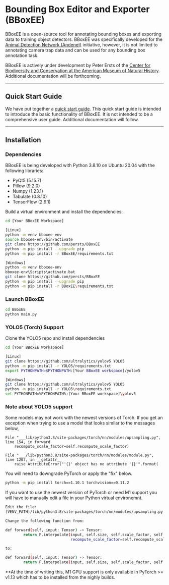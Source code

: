 # Bounding Box Editor and Exporter (BBoxEE)

BBoxEE is a open-source tool for annotating bounding boxes and exporting data to training object detectors. BBoxEE was specifically developed for the [Animal Detection Network (Andenet)](http://biodiversityinformatics.amnh.org/ml4conservation/animal-detection-network/) initiative, however, it is not limited to annotating camera trap data and can be used for any bounding box annotation task.

BBoxEE is actively under development by Peter Ersts of the [Center for Biodiversity and Conservation at the American Museum of Natural History](https://www.amnh.org/our-research/center-for-biodiversity-conservation). Additional documentation will be forthcoming.

------
## Quick Start Guide
We have put together a [quick start guide](https://github.com/persts/BBoxEE/blob/master/doc/Quick%20Start%20Guide.pdf). This quick start guide is intended to introduce the basic functionality of BBoxEE. It is not intended to be a comprehensive user guide. Additional documentation will follow.

------
## Installation

### Dependencies
BBoxEE is being developed with Python 3.8.10 on Ubuntu 20.04 with the following libraries:

* PyQt5 (5.15.7)
* Pillow (9.2.0)
* Numpy (1.23.1)
* Tabulate (0.8.10)
* TensorFlow (2.9.1)

Build a virtual environment and install the dependencies:
```bash
cd [Your BBoxEE Workspace]

[Linux]
python -m venv bboxee-env
source bboxee-env/bin/activate
git clone https://github.com/persts/BBoxEE
python -m pip install --upgrade pip
python -m pip install -r BBoxEE/requirements.txt

[Windows]
python -m venv bboxee-env
bboxee-env\Scripts\activate.bat
git clone https://github.com/persts/BBoxEE
python -m pip install --upgrade pip
python -m pip install -r BBoxEE\requirements.txt
```

### Launch BBoxEE
```bash
cd BBoxEE
python main.py
```
### YOLO5 (Torch) Support
Clone the YOLO5 repo and install dependencies
```bash
cd [Your BBoxEE Workspace]

[Linux]
git clone https://github.com/ultralytics/yolov5 YOLO5
python -m pip install -r YOLO5/requirements.txt
export PYTHONPATH=$PYTHONPATH:[Your BBoxEE workspace]/yolov5

[Windows]
git clone https://github.com/ultralytics/yolov5 YOLO5
python -m pip install -r YOLO5\requirements.txt
set PYTHONPATH=%PYTHONPATH%:[Your BBoxEE workspace]\yolov5
```
### Note about YOLO5 support
Some models may not work with the newest versions of Torch. If you get an exception when trying to use a model that looks similar to the messages below, 

```code
File "___lib/python3.8/site-packages/torch/nn/modules/upsampling.py", line 154, in forward
    recompute_scale_factor=self.recompute_scale_factor)

File "___/lib/python3.8/site-packages/torch/nn/modules/module.py", line 1207, in __getattr__
    raise AttributeError("'{}' object has no attribute '{}'".format(
```
You will need to downgrade PyTorch or apply the "fix" below.
```bash
python -m pip install torch==1.10.1 torchvision==0.11.2
```

If you want to use the newest version of PyTorch or need M1 support you will have to manually edit a file in your Python virtual environemnt. 
```bash
Edit the file:
[VENV_PATH]/lib/python3.8/site-packages/torch/nn/modules/upsampling.py

Change the following function from:

def forward(self, input: Tensor) -> Tensor:
        return F.interpolate(input, self.size, self.scale_factor, self.mode, self.align_corners,
                             recompute_scale_factor=self.recompute_scale_factor)

to:

def forward(self, input: Tensor) -> Tensor:
        return F.interpolate(input, self.size, self.scale_factor, self.mode, self.align_corners)
```
**At the time of writing this, M1 GPU support is only available in PyTorch >= v1.13 which has to be installed from the nighly builds.

